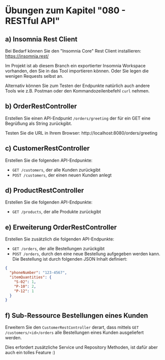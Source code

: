# Übungen zum Kapitel "080 - RESTful API"

## a) Insomnia Rest Client

Bei Bedarf können Sie den "Insomnia Core" Rest Client installieren: https://insomnia.rest/

Im Projekt ist ab diesem Branch ein exportierter Insomnia Workspace vorhanden, den Sie in das Tool importieren können.
Oder Sie legen die wenigen Requests selbst an.

Alternativ können Sie zum Testen der Endpunkte natürlich auch andere Tools wie z.B. Postman oder den
Kommandozeilenbefehl `curl` nehmen.

## b) OrderRestController

Erstellen Sie einen API-Endpunkt `/orders/greeting` der für ein GET
eine Begrüßung als String zurückgibt.

Testen Sie die URL in Ihrem Browser: http://localhost:8080/orders/greeting

## c) CustomerRestController

Erstellen Sie die folgenden API-Endpunkte:

* `GET /customers`, der alle Kunden zurückgibt
* `POST /customers`, der einen neuen Kunden anlegt

## d) ProductRestController

Erstellen Sie die folgenden API-Endpunkte:

* `GET /products`, der alle Produkte zurückgibt

## e) Erweiterung OrderRestController

Erstellen Sie zusätzlich die folgenden API-Endpunkte:

* `GET /orders`, der alle Bestellungen zurückgibt
* `POST /orders`, durch den eine neue Bestellung aufgegeben werden kann. Die Bestellung ist durch
  folgenden JSON Inhalt definiert:

````json
{
  "phoneNumber": "123-4567",
  "itemQuantities": {
    "S-02": 1,
    "P-10": 2,
    "P-12": 1
  }
}
````

## f) Sub-Ressource Bestellungen eines Kunden

Erweitern Sie den `CustomerRestController` derart, dass mittels `GET /customers/<id>/orders`
alle Bestellungen eines Kunden ausgeliefert werden.

Dies erfordert zusätzliche Service und Repository Methoden, ist dafür aber auch ein tolles Feature :)
